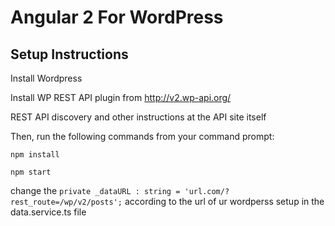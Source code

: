 <h1>Angular 2 For WordPress</h1>

<h2>Setup Instructions</h2>
<p>Install Wordpress</p>
<p>Install WP REST API plugin from <a href="http://v2.wp-api.org/">http://v2.wp-api.org/</a></p>
<p>REST API discovery and other instructions at the API site itself</p>
<p>Then, run the following commands from your command prompt:</p>
<p>
<code>npm install</code>
</p>
<p>
<code>npm start</code>
</p>
<p>
change the <code>private _dataURL : string = 'url.com/?rest_route=/wp/v2/posts';</code> according to the url of ur wordperss setup in the data.service.ts file
</p>





